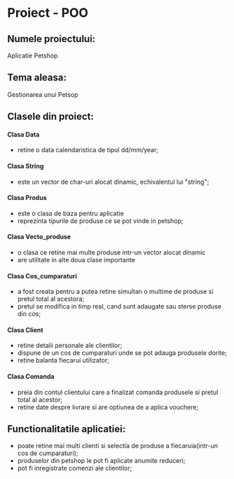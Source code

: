 # Proiect - POO

## Numele proiectului:
  Aplicatie Petshop 
  
## Tema aleasa:
  Gestionarea unui Petsop

## Clasele din proiect:

#### Clasa Data 
- retine o data calendaristica de tipul dd/mm/year;
#### Clasa String
- este un vector de char-uri alocat dinamic, echivalentul lui "string";
#### Clasa Produs
- este o clasa de baza pentru aplicatie
- reprezinta tipurile de produse ce se pot vinde in petshop;
#### Clasa Vecto_produse
- o clasa ce retine mai multe produse intr-un vector alocat dinamic
- are utilitate in alte doua clase importante
#### Clasa Cos_cumparaturi
- a fost creata pentru a putea retine simultan o multime de produse si pretul total al acestora;
- pretul se modifica in timp real, cand sunt adaugate sau sterse produse din cos;
#### Clasa Client
- retine detalii personale ale clientilor;
- dispune de un cos de cumparaturi unde se pot adauga produsele dorite;
- retine balanta fiecarui utilizator;
#### Clasa Comanda
- preia din contul clientului care a finalizat comanda produsele si pretul total al acestor;
- retine date despre livrare si are optiunea de a aplica vouchere;

## Functionalitatile aplicatiei:
- poate retine mai multi clienti si selectia de produse a fiecaruia(intr-un cos de cumparaturi);
- produselor din petshop le pot fi aplicate anumite reduceri;
- pot fi inregistrate comenzi ale clientilor;
